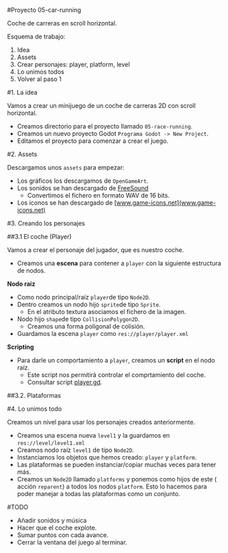 



#Proyecto 05-car-running

Coche de carreras en scroll horizontal.

Esquema de trabajo:
1. Idea
2. Assets
3. Crear personajes: player, platform, level
4. Lo unimos todos
5. Volver al paso 1

#1. La idea

Vamos a crear un minijuego de un coche de carreras 2D con scroll horizontal.

* Creamos directorio para el proyecto llamado `05-race-running`.
* Creamos un nuevo proyecto Godot `Programa Godot -> New Project`.
* Editamos el proyecto para comenzar a crear el juego.

#2. Assets

Descargamos unos `assets` para empezar:
* Los gráficos los descargamos de `OpenGameArt`.
* Los sonidos se han descargado de [FreeSound](https://www.freesound.org)
   * Convertimos el fichero en formato WAV de 16 bits.
* Los iconos se han descargado de [www.game-icons.net](www.game-icons.net)

#3. Creando los personajes

##3.1 El coche (Player)

Vamos a crear el personaje del jugador, que es nuestro coche.

* Creamos una **escena** para contener a `player` con la siguiente estructura de nodos.

**Nodo raíz**

* Como nodo principal/raíz `player`de tipo `Node2D`.
* Dentro creamos un nodo hijo `sprite`de tipo `Sprite`.
    * En el atributo textura asociamos el fichero de la imagen.
* Nodo hijo `shape`de tipo `CollisionPolygon2D`.
    * Creamos una forma poligonal de colisión.
* Guardamos la escena `player` como `res://player/player.xml`

**Scripting**

* Para darle un comportamiento a `player`, creamos un **script** en el nodo raíz.
    * Este script nos permitirá controlar el comprtamiento del coche.
    * Consultar script [player.gd](./../../games/05-car-runningplayer/player.gd).

##3.2. Plataformas

#4. Lo unimos todo

Creamos un nivel para usar los personajes creados anteriormente.

* Creamos una escena nueva `level1` y la guardamos en `res://level/level1.xml`
* Creamos nodo raíz `level1` de tipo `Node2D`.
* Instanciamos los objetos que hemos creado: `player` y `platform`.
* Las plataformas se pueden instanciar/copiar muchas veces para tener más.
* Creamos un `Node2D` llamado `platforms` y ponemos como hijos de este ( acción `reparent`)
a todos los nodos `platform`. Esto lo hacemos para poder manejar a todas las plataformas como
un conjunto.


#TODO

* Añadir sonidos y música
* Hacer que el coche explote.
* Sumar puntos con cada avance.
* Cerrar la ventana del juego al terminar.
